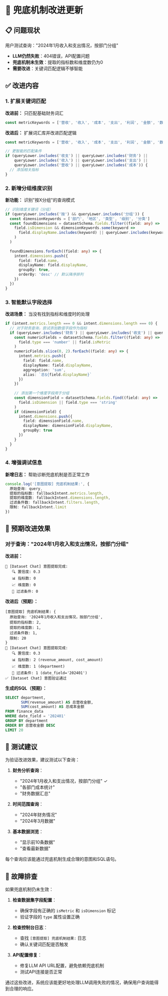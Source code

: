 # 🔧 兜底机制改进更新

## 📋 问题现状

用户测试查询："2024年1月收入和支出情况，按部门分组"
- **LLM仍然失败**：404错误，API配置问题
- **兜底机制未生效**：提取的指标数和维度数仍为0
- **需要改进**：关键词匹配逻辑不够智能

## ✅ 改进内容

### 1. 扩展关键词匹配

**改进前：** 只匹配基础财务词汇
```typescript
const metricKeywords = ['营收', '收入', '成本', '支出', '利润', '金额', '数量', '总额']
```

**改进后：** 扩展词汇库并改进匹配逻辑
```typescript
const metricKeywords = ['营收', '收入', '成本', '支出', '利润', '金额', '数量', '总额', '费用']

// 更智能的匹配条件
if (queryLower.includes('收支') || queryLower.includes('财务') || 
    queryLower.includes('收入') || queryLower.includes('支出') ||
    queryLower.includes('营收') || queryLower.includes('成本')) {
  // 添加相关指标
}
```

### 2. 新增分组维度识别

**新功能：** 识别"按X分组"的查询模式
```typescript
// 识别维度关键词（分组）
if (queryLower.includes('按') && queryLower.includes('分组')) {
  const dimensionKeywords = ['部门', '地区', '类型', '级别', '分类']
  const foundDimensions = datasetSchema.fields.filter((field: any) => 
    field.isDimension && dimensionKeywords.some(keyword => 
      field.displayName.includes(keyword) || queryLower.includes(keyword)
    )
  )
  
  foundDimensions.forEach((field: any) => {
    intent.dimensions.push({
      field: field.name,
      displayName: field.displayName,
      groupBy: true,
      orderBy: 'desc' // 默认降序排列
    })
  })
}
```

### 3. 智能默认字段选择

**改进场景：** 当没有找到指标和维度时的处理
```typescript
if (intent.metrics.length === 0 && intent.dimensions.length === 0) {
  // 对于财务查询，尝试添加数值字段作为指标
  if (queryLower.includes('财务') || queryLower.includes('收支') || queryLower.includes('金额')) {
    const numericFields = datasetSchema.fields.filter((field: any) => 
      field.type === 'number' || field.isMetric
    )
    numericFields.slice(0, 2).forEach((field: any) => {
      intent.metrics.push({
        field: field.name,
        displayName: field.displayName,
        aggregation: 'sum',
        alias: `总${field.displayName}`
      })
    })
    
    // 添加第一个维度字段用于分组
    const dimensionField = datasetSchema.fields.find((field: any) => 
      field.isDimension || field.type === 'string'
    )
    if (dimensionField) {
      intent.dimensions.push({
        field: dimensionField.name,
        displayName: dimensionField.displayName,
        groupBy: true
      })
    }
  }
}
```

### 4. 增强调试信息

**新增日志：** 帮助诊断兜底机制是否正常工作
```typescript
console.log('[意图提取] 兜底机制结果:', {
  原始查询: query,
  提取的指标数: fallbackIntent.metrics.length,
  提取的维度数: fallbackIntent.dimensions.length,
  过滤条件数: fallbackIntent.filters.length,
  限制: fallbackIntent.limit
})
```

## 🎯 预期改进效果

### 对于查询："2024年1月收入和支出情况，按部门分组"

**改进前：**
```
🎯 [Dataset Chat] 意图提取完成:
   🔍 置信度: 0.3
   📊 指标数: 0
   📈 维度数: 0
   🔧 过滤条件: 0
```

**改进后（预期）：**
```
[意图提取] 兜底机制结果: {
  原始查询: '2024年1月收入和支出情况，按部门分组',
  提取的指标数: 2,
  提取的维度数: 1,
  过滤条件数: 1,
  限制: 20
}
🎯 [Dataset Chat] 意图提取完成:
   🔍 置信度: 0.3
   📊 指标数: 2 (revenue_amount, cost_amount)
   📈 维度数: 1 (department)
   🔧 过滤条件: 1 (date_field='202401')
✅ [Dataset Chat] 意图验证通过
```

**生成的SQL（预期）：**
```sql
SELECT department, 
       SUM(revenue_amount) AS 总营收金额, 
       SUM(cost_amount) AS 总成本金额 
FROM finance_data 
WHERE date_field = '202401' 
GROUP BY department 
ORDER BY 总营收金额 DESC 
LIMIT 20
```

## 🧪 测试建议

为验证改进效果，建议测试以下查询：

1. **财务分析查询**：
   - "2024年1月收入和支出情况，按部门分组" ✓
   - "各部门成本统计"
   - "财务数据汇总"

2. **时间范围查询**：
   - "2024年财务情况"
   - "2024年3月数据"

3. **基本数据浏览**：
   - "显示前10条数据"
   - "查看最新数据"

每个查询应该能通过兜底机制生成合理的意图和SQL语句。

## 🔧 故障排查

如果兜底机制仍未生效：

1. **检查数据集字段配置**：
   - 确保字段有正确的 `isMetric` 和 `isDimension` 标记
   - 验证字段的 `type` 属性设置正确

2. **检查控制台日志**：
   - 查找 `[意图提取] 兜底机制结果:` 日志
   - 确认关键词匹配是否触发

3. **API配置修复**：
   - 修复LLM API URL配置，避免依赖兜底机制
   - 测试API连接是否正常

通过这些改进，系统应该能更好地处理LLM调用失败的情况，确保用户查询能得到合理的响应。